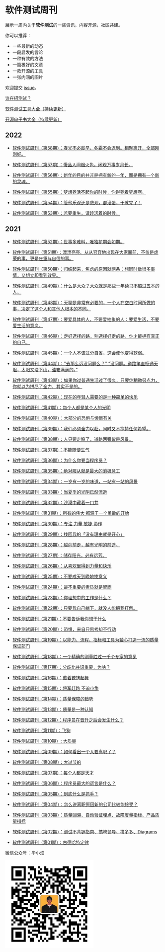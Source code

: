 # 软件测试周刊

展示一周内关于**软件测试**的一些资讯，内容开源，社区共建。

你可以推荐：

- 一些最新的动态
- 一段启发的言论
- 一种有效的方法
- 一篇极好的文章
- 一款开源的工具
- 一张内涵的图片

欢迎提交 [issue](https://github.com/bxiaopeng/SoftwareTestingWeekly/issues)。

[谁在招测试？](https://www.yuque.com/bxiaofan/testingweekly/lohoi5)

[软件测试工具大全（持续更新）](https://www.yuque.com/bxiaofan/testingweekly/nuf0y0)

[开源电子书大全（持续更新）](https://www.yuque.com/bxiaofan/testingweekly/uyhfwo)

## 2022

- [软件测试周刊（第58期）：春光不必趁早，冬霜不会迟到。相聚离开，全部刚刚好。](https://www.yuque.com/bxiaofan/testingweekly/uf5fw2 "软件测试周刊（第58期）：春光不必趁早，冬霜不会迟到。相聚离开，全部刚刚好。")

- [软件测试周刊（第57期）：慢品人间烟火色，闲观万事岁月长。](https://www.yuque.com/bxiaofan/testingweekly/czekxt "软件测试周刊（第57期）：慢品人间烟火色，闲观万事岁月长。")

- [软件测试周刊（第56期）：新年的目的并非是拥有新的一年，而是拥有一个新的灵魂。 ​​​](https://www.yuque.com/bxiaofan/testingweekly/wes8ix "软件测试周刊（第56期）：新年的目的并非是拥有新的一年，而是拥有一个新的灵魂。 ​​​")

- [软件测试周刊（第55期）：梦想养活不起你的时候，你得养着梦想啊。 ​​​](https://www.yuque.com/bxiaofan/testingweekly/ykvna9 "软件测试周刊（第55期）：梦想养活不起你的时候，你得养着梦想啊。 ​​​")

- [软件测试周刊（第54期）：管他乐观还是悲观，都滚蛋，干就完了！](https://www.yuque.com/bxiaofan/testingweekly/itnng0 "软件测试周刊（第54期）：管他乐观还是悲观，都滚蛋，干就完了！")

- [软件测试周刊（第53期）：若要重生，请趁活着的时候。](https://www.yuque.com/bxiaofan/testingweekly/wehv33 "软件测试周刊（第53期）：若要重生，请趁活着的时候。")

## 2021

- [软件测试周刊（第52期）：世事多难料，唯独花期会如期。](https://www.yuque.com/bxiaofan/testingweekly/qz9f8g "软件测试周刊（第52期）：世事多难料，唯独花期会如期。")

- [软件测试周刊（第51期）：漂漂亮亮、从从容容地出现在大家面前，不仅是虚荣的事，更是庄重与自信的事。 ​​​](https://www.yuque.com/bxiaofan/testingweekly/hbo9at "软件测试周刊（第51期）：漂漂亮亮、从从容容地出现在大家面前，不仅是虚荣的事，更是庄重与自信的事。 ​​​")

- [软件测试周刊（第50期）：归结起来，焦虑的原因就两条：想同时做很多事情，又想立即看到效果。](https://www.yuque.com/bxiaofan/testingweekly/qogh2m "软件测试周刊（第50期）：归结起来，焦虑的原因就两条：想同时做很多事情，又想立即看到效果。")

- [软件测试周刊（第49期）：什么是大众？大众就是那些一年读书不超过五本的人。](https://www.yuque.com/bxiaofan/testingweekly/mde95x "软件测试周刊（第49期）：什么是大众？大众就是那些一年读书不超过五本的人。")

- [软件测试周刊（第48期）：无聊是非常有必要的，一个人在空白时间所做的事，决定了这个人和其他人根本的不同。](https://www.yuque.com/bxiaofan/testingweekly/fk1ufg)

- [软件测试周刊（第47期）：要爱具体的人，不要爱抽象的人；要爱生活，不要爱生活的意义。](https://www.yuque.com/bxiaofan/testingweekly/cfpln8)

- [软件测试周刊（第46期）：走好选择的路，别选择好走的路，你才能拥有真正的自己。](https://www.yuque.com/bxiaofan/testingweekly/hena95)

- [软件测试周刊（第45期）：一个人不该过分自省，这会使他变得软弱。](https://www.yuque.com/bxiaofan/testingweekly/wt63m9)

- [软件测试周刊（第44期）："去那么远没问题么？" “没问题。道路笔直畅通无阻，太阳又没下山，油箱满满的。”](https://www.yuque.com/bxiaofan/testingweekly/ad5ee3)

- [软件测试周刊（第43期）：如果你过普通生活过了很久，只要你稍微努点力，你就以为拼尽了全力，其实不是的。](https://www.yuque.com/bxiaofan/testingweekly/wu4l3c)

- [软件测试周刊（第42期）：现在的年轻人需要的是一种简单的快乐 ](https://www.yuque.com/bxiaofan/testingweekly/vhkwaa)

- [软件测试周刊（第41期）：每个人都是某个人的光明](https://www.yuque.com/bxiaofan/testingweekly/enz4x9)

- [软件测试周刊（第40期）：大部分的恐惧与懒惰有关](https://www.yuque.com/bxiaofan/testingweekly/ssg19y)

- [软件测试周刊（第39期）：我们必须全力以赴，同时又不抱持任何希望。](https://www.yuque.com/bxiaofan/testingweekly/bdoq81)

- [软件测试周刊（第38期）：人只要走稳了，道路两旁皆是风景。](https://www.yuque.com/bxiaofan/testingweekly/chu5e8)

- [软件测试周刊（第37期）：不能随便生气](https://www.yuque.com/bxiaofan/testingweekly/xuwoet)

- [软件测试周刊（第36期）：为什么你要当程序员？](https://www.yuque.com/bxiaofan/testingweekly/zakcbe)

- [软件测试周刊（第35期）：绝对服从就是最大的消极怠工](https://www.yuque.com/bxiaofan/testingweekly/gckqpz)

- [软件测试周刊（第34期）：一岁有一岁的味道，一站有一站的风景](https://www.yuque.com/bxiaofan/testingweekly/ce2tns)

- [软件测试周刊（第33期）：当夏季的光阴已然流逝](https://www.yuque.com/bxiaofan/testingweekly/zt79b0)

- [软件测试周刊（第32期）：沙漠中藏着一口井](https://www.yuque.com/bxiaofan/testingweekly/xlv60t)

- [软件测试周刊（第31期）：所有的伟大 都源于一个勇敢的开始](https://www.yuque.com/bxiaofan/testingweekly/yvr24e)

- [软件测试周刊（第30期）：专注 力量 敏捷 协作](https://www.yuque.com/bxiaofan/testingweekly/gbsgmz)

- [软件测试周刊（第29期）：找回我的「没有理由就是开心」](https://www.yuque.com/bxiaofan/testingweekly/qqy5c9)

- [软件测试周刊（第28期）：越向前走，越有光明的前途。](https://www.yuque.com/bxiaofan/testingweekly/htcbzl)

- [软件测试周刊（第27期）：储存阳光，必有远芳。](https://www.yuque.com/bxiaofan/testingweekly/xgq5lf)

- [软件测试周刊（第26期）：从喜欢里得到力量和快乐](https://www.yuque.com/bxiaofan/testingweekly/yonts3)

- [软件测试周刊（第25期）：不要成天到晚地找意义](https://www.yuque.com/bxiaofan/testingweekly/hlwcuu)

- [软件测试周刊（第24期）：最不重要的素质就是智商](https://www.yuque.com/bxiaofan/testingweekly/202124)

- [软件测试周刊（第23期）：你理想中的工作是什么？](https://www.yuque.com/bxiaofan/testingweekly/wznev3)

- [软件测试周刊（第22期）：只要我自己躺下，就没人能把我打倒。](https://www.yuque.com/bxiaofan/testingweekly/kflu88)

- [软件测试周刊（第21期）：不要告诉我你想干什么](https://www.yuque.com/bxiaofan/testingweekly/tg9as0)

- [软件测试周刊（第20期）：恐惧，来自只思考却不行动](https://www.yuque.com/bxiaofan/testingweekly/kxvdt8)

- [软件测试周刊（第19期）：以能力、流程、指标和工具为轴心打造一流的质量保证部门](https://www.yuque.com/bxiaofan/testingweekly/px6505)

- [软件测试周刊（第18期）：一个精确的测量胜过一千个专家的意见](https://www.yuque.com/bxiaofan/testingweekly/sw8zvl)

- [软件测试周刊（第17期）：分歧比共识重要，为啥？](https://www.yuque.com/bxiaofan/testingweekly/dzb78v)

- [软件测试周刊（第16期）：戴着镣铐起舞](https://www.yuque.com/bxiaofan/testingweekly/tnc9gv)

- [软件测试周刊（第15期）：将军赶路 不追小兔](https://www.yuque.com/bxiaofan/testingweekly/nqsxpn)

- [软件测试周刊（第14期）：质量保障的趋势](https://www.yuque.com/bxiaofan/testingweekly/wauwfh)

- [软件测试周刊（第13期）：质量是一种认知](https://www.yuque.com/bxiaofan/testingweekly/zb0ahg)

- [软件测试周刊（第12期）：程序员在晋升之后会发生什么？](https://www.yuque.com/bxiaofan/testingweekly/xtee09)

- [软件测试周刊（第11期）：飞狗](https://www.yuque.com/bxiaofan/testingweekly/mii2oe)

- [软件测试周刊（第10期）: 大质量](https://www.yuque.com/bxiaofan/testingweekly/ahtyoz)

- [软件测试周刊（第09期）：如何看出一个人要离职了？](https://www.yuque.com/bxiaofan/testingweekly/nhc3l2)

- [软件测试周刊（第08期）：大过节的](https://www.yuque.com/bxiaofan/testingweekly/cvec0q)

- [软件测试周刊（第07期）：每个人都是天才](https://www.yuque.com/bxiaofan/testingweekly/ubzocv)

- [软件测试周刊（第06期）：程序员最大的谎言是什么？](https://www.yuque.com/bxiaofan/testingweekly/dfakhc)

- [软件测试周刊（第05期）：到底什么是抓手？](https://www.yuque.com/bxiaofan/testingweekly/qv7uhe)

- [软件测试周刊（第04期）：怎么说离职原因新的公司比较能接受？](https://www.yuque.com/bxiaofan/testingweekly/xttppu)

- [软件测试周刊（第03期）：质量回溯、自动验证埋点、故障度量指标、产品质量指标](https://www.yuque.com/bxiaofan/testingweekly/ymrl0h)

- [软件测试周刊（第02期）：测试不背锅指南、搞垮领导、拼多多、Diagrams](https://www.yuque.com/bxiaofan/testingweekly/ewobh3)

- [软件测试周刊（第01期）：古德哈特定律](https://www.yuque.com/bxiaofan/testingweekly/dbor1s)

微信公众号：毕小烦

<img src="./imgs/gongzhonghao.jpg" style="zoom: 33%;" />